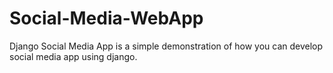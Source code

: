 # Social-Media-WebApp
Django Social Media App is a simple demonstration of how you can develop social media app using django.
